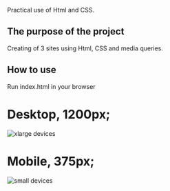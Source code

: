 Practical use of Html and CSS.

## The purpose of the project
Creating of 3 sites using Html, CSS and media queries.

## How to use
Run index.html in your browser

# Desktop, 1200px;
![xlarge devices](/img/homapage-xl.png)

# Mobile, 375px;
![small devices](./img/homapage-xs.png)
